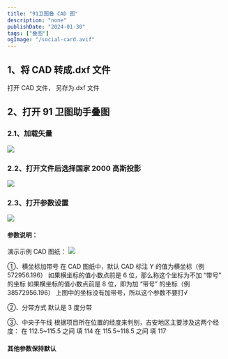 ```yaml
---
title: "91卫图叠 CAD 图"
description: "none"
publishDate: "2024-01-30"
tags: ["叠图"]
ogImage: "/social-card.avif"
---
```


<!-- more --> 

## 1、将 CAD 转成.dxf 文件

打开 CAD 文件， 另存为.dxf 文件

## 2、打开 91 卫图助手叠图

### 2.1、加载矢量

![](https://i.730307.xyz/202407192127440.avif)

### 2.2、打开文件后选择国家 2000 高斯投影

![](https://i.730307.xyz/202407192136659.avif)

### 2.3、打开参数设置

![](https://i.730307.xyz/202407192133212.avif)

#### 参数说明：

演示示例 CAD 图纸：
![](https://i.730307.xyz/202407192135536.avif)

①、横坐标加带号
在 CAD 图纸中，默认 CAD 标注 Y 的值为横坐标（例 572956.196）
如果横坐标的值小数点前是 6 位，那么称这个坐标为不加 “带号” 的坐标
如果横坐标的值小数点前是 8 位，即为加 “带号” 的坐标（例 38572956.196）
上图中的坐标没有加带号，所以这个参数不要打√

②、分带方式
默认是 3 度分带

③、中央子午线
根据项目所在位置的经度来判别，吉安地区主要涉及这两个经度：
在 112.5~115.5 之间 填 114
在 115.5~118.5 之间 填 117

#### 其他参数保持默认

